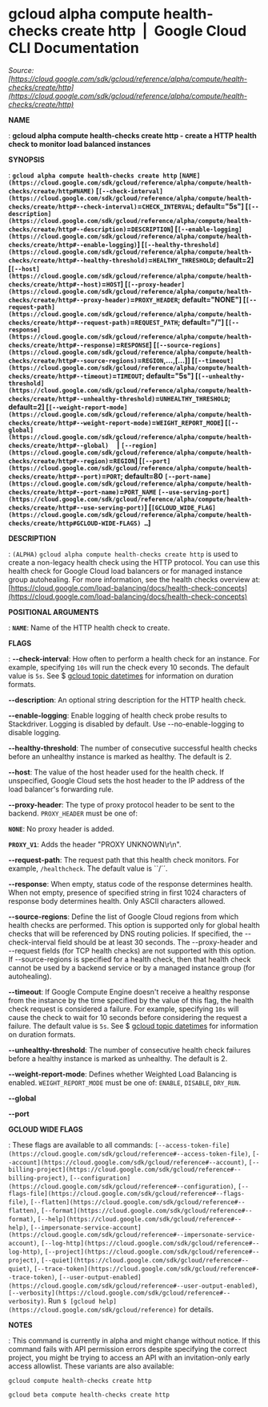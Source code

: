 # gcloud alpha compute health-checks create http  |  Google Cloud CLI Documentation

*Source: [https://cloud.google.com/sdk/gcloud/reference/alpha/compute/health-checks/create/http](https://cloud.google.com/sdk/gcloud/reference/alpha/compute/health-checks/create/http)*

**NAME**

: **gcloud alpha compute health-checks create http - create a HTTP health check to monitor load balanced instances**

**SYNOPSIS**

: **`gcloud alpha compute health-checks create http` `[NAME](https://cloud.google.com/sdk/gcloud/reference/alpha/compute/health-checks/create/http#NAME)` [`[--check-interval](https://cloud.google.com/sdk/gcloud/reference/alpha/compute/health-checks/create/http#--check-interval)`=`CHECK_INTERVAL`; default="5s"] [`[--description](https://cloud.google.com/sdk/gcloud/reference/alpha/compute/health-checks/create/http#--description)`=`DESCRIPTION`] [`[--enable-logging](https://cloud.google.com/sdk/gcloud/reference/alpha/compute/health-checks/create/http#--enable-logging)`] [`[--healthy-threshold](https://cloud.google.com/sdk/gcloud/reference/alpha/compute/health-checks/create/http#--healthy-threshold)`=`HEALTHY_THRESHOLD`; default=2] [`[--host](https://cloud.google.com/sdk/gcloud/reference/alpha/compute/health-checks/create/http#--host)`=`HOST`] [`[--proxy-header](https://cloud.google.com/sdk/gcloud/reference/alpha/compute/health-checks/create/http#--proxy-header)`=`PROXY_HEADER`; default="NONE"] [`[--request-path](https://cloud.google.com/sdk/gcloud/reference/alpha/compute/health-checks/create/http#--request-path)`=`REQUEST_PATH`; default="/"] [`[--response](https://cloud.google.com/sdk/gcloud/reference/alpha/compute/health-checks/create/http#--response)`=`RESPONSE`] [`[--source-regions](https://cloud.google.com/sdk/gcloud/reference/alpha/compute/health-checks/create/http#--source-regions)`=`REGION`,…,[…]] [`[--timeout](https://cloud.google.com/sdk/gcloud/reference/alpha/compute/health-checks/create/http#--timeout)`=`TIMEOUT`; default="5s"] [`[--unhealthy-threshold](https://cloud.google.com/sdk/gcloud/reference/alpha/compute/health-checks/create/http#--unhealthy-threshold)`=`UNHEALTHY_THRESHOLD`; default=2] [`[--weight-report-mode](https://cloud.google.com/sdk/gcloud/reference/alpha/compute/health-checks/create/http#--weight-report-mode)`=`WEIGHT_REPORT_MODE`] [`[--global](https://cloud.google.com/sdk/gcloud/reference/alpha/compute/health-checks/create/http#--global)`     | `[--region](https://cloud.google.com/sdk/gcloud/reference/alpha/compute/health-checks/create/http#--region)`=`REGION`] [`[--port](https://cloud.google.com/sdk/gcloud/reference/alpha/compute/health-checks/create/http#--port)`=`PORT`; default=80 `[--port-name](https://cloud.google.com/sdk/gcloud/reference/alpha/compute/health-checks/create/http#--port-name)`=`PORT_NAME` `[--use-serving-port](https://cloud.google.com/sdk/gcloud/reference/alpha/compute/health-checks/create/http#--use-serving-port)`] [`[GCLOUD_WIDE_FLAG](https://cloud.google.com/sdk/gcloud/reference/alpha/compute/health-checks/create/http#GCLOUD-WIDE-FLAGS) …`]**

**DESCRIPTION**

: `(ALPHA)` `gcloud alpha compute health-checks create http`
is used to create a non-legacy health check using the HTTP protocol. You can use
this health check for Google Cloud load balancers or for managed instance group
autohealing. For more information, see the health checks overview at: [https://cloud.google.com/load-balancing/docs/health-check-concepts](https://cloud.google.com/load-balancing/docs/health-check-concepts)

**POSITIONAL ARGUMENTS**

: **`NAME`**:
Name of the HTTP health check to create.

**FLAGS**

: **--check-interval**:
How often to perform a health check for an instance. For example, specifying
``10s`` will run the check every 10 seconds.
The default value is ``5s``. See $ [gcloud topic datetimes](https://cloud.google.com/sdk/gcloud/reference/topic/datetimes) for
information on duration formats.

**--description**:
An optional string description for the HTTP health check.

**--enable-logging**:
Enable logging of health check probe results to Stackdriver. Logging is disabled
by default.
Use --no-enable-logging to disable logging.

**--healthy-threshold**:
The number of consecutive successful health checks before an unhealthy instance
is marked as healthy. The default is 2.

**--host**:
The value of the host header used for the health check. If unspecified, Google
Cloud sets the host header to the IP address of the load balancer's forwarding
rule.

**--proxy-header**:
The type of proxy protocol header to be sent to the backend.
`PROXY_HEADER` must be one of:

**`NONE`**:
No proxy header is added.

**`PROXY_V1`**:
Adds the header "PROXY UNKNOWN\r\n".

**--request-path**:
The request path that this health check monitors. For example,
``/healthcheck``. The default value is
``/´´.

**--response**:
When empty, status code of the response determines health. When not empty,
presence of specified string in first 1024 characters of response body
determines health. Only ASCII characters allowed.

**--source-regions**:
Define the list of Google Cloud regions from which health checks are performed.
This option is supported only for global health checks that will be referenced
by DNS routing policies. If specified, the --check-interval field should be at
least 30 seconds. The --proxy-header and --request fields (for TCP health
checks) are not supported with this option.
If --source-regions is specified for a health check, then that health check
cannot be used by a backend service or by a managed instance group (for
autohealing).

**--timeout**:
If Google Compute Engine doesn't receive a healthy response from the instance by
the time specified by the value of this flag, the health check request is
considered a failure. For example, specifying
``10s`` will cause the check to wait for 10
seconds before considering the request a failure. The default value is
``5s``. See $ [gcloud topic datetimes](https://cloud.google.com/sdk/gcloud/reference/topic/datetimes) for
information on duration formats.

**--unhealthy-threshold**:
The number of consecutive health check failures before a healthy instance is
marked as unhealthy. The default is 2.

**--weight-report-mode**:
Defines whether Weighted Load Balancing is enabled.
`WEIGHT_REPORT_MODE` must be one of: `ENABLE`,
`DISABLE`, `DRY_RUN`.

**--global**

**--port**

**GCLOUD WIDE FLAGS**

: These flags are available to all commands: `[--access-token-file](https://cloud.google.com/sdk/gcloud/reference#--access-token-file)`,
`[--account](https://cloud.google.com/sdk/gcloud/reference#--account)`, `[--billing-project](https://cloud.google.com/sdk/gcloud/reference#--billing-project)`,
`[--configuration](https://cloud.google.com/sdk/gcloud/reference#--configuration)`,
`[--flags-file](https://cloud.google.com/sdk/gcloud/reference#--flags-file)`,
`[--flatten](https://cloud.google.com/sdk/gcloud/reference#--flatten)`, `[--format](https://cloud.google.com/sdk/gcloud/reference#--format)`, `[--help](https://cloud.google.com/sdk/gcloud/reference#--help)`, `[--impersonate-service-account](https://cloud.google.com/sdk/gcloud/reference#--impersonate-service-account)`,
`[--log-http](https://cloud.google.com/sdk/gcloud/reference#--log-http)`,
`[--project](https://cloud.google.com/sdk/gcloud/reference#--project)`, `[--quiet](https://cloud.google.com/sdk/gcloud/reference#--quiet)`, `[--trace-token](https://cloud.google.com/sdk/gcloud/reference#--trace-token)`, `[--user-output-enabled](https://cloud.google.com/sdk/gcloud/reference#--user-output-enabled)`,
`[--verbosity](https://cloud.google.com/sdk/gcloud/reference#--verbosity)`.
Run `$ [gcloud help](https://cloud.google.com/sdk/gcloud/reference)` for details.

**NOTES**

: This command is currently in alpha and might change without notice. If this
command fails with API permission errors despite specifying the correct project,
you might be trying to access an API with an invitation-only early access
allowlist. These variants are also available:

```
gcloud compute health-checks create http
```

```
gcloud beta compute health-checks create http
```